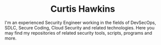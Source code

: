 <h1 align="center">Curtis Hawkins</h1>
<p>
I'm an experienced Security Engineer working in the fields of DevSecOps, SDLC, Secure Coding, Cloud Security and related technologies. Here you may find my repositories of related security tools, scripts, programs and more.
</p>
<div />

